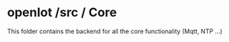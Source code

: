 # openIot /src / Core
This folder contains the backend for all the core functionality (Mqtt, NTP ...)


